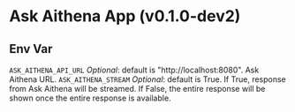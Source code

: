 # Ask Aithena App (v0.1.0-dev2)

## Env Var
`ASK_AITHENA_API_URL` *Optional*: default is "http://localhost:8080". Ask Aithena URL.
`ASK_AITHENA_STREAM` *Optional*: default is True. If True, response from Ask Aithena will be streamed. If False, the entire response will be shown once the entire response is available.